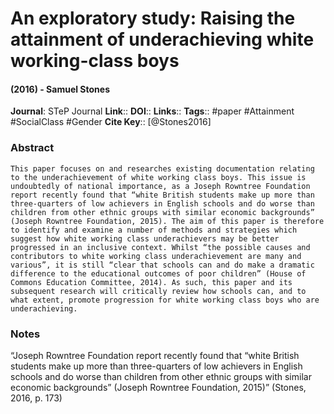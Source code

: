 # An exploratory study: Raising the attainment of underachieving white working-class boys
#### (2016) - Samuel Stones
**Journal**: STeP Journal
**Link**:: 
**DOI**:: 
**Links**:: 
**Tags**:: #paper #Attainment #SocialClass #Gender 
**Cite Key**:: [@Stones2016]

### Abstract

```
This paper focuses on and researches existing documentation relating to the underachievement of white working class boys. This issue is undoubtedly of national importance, as a Joseph Rowntree Foundation report recently found that “white British students make up more than three-quarters of low achievers in English schools and do worse than children from other ethnic groups with similar economic backgrounds” (Joseph Rowntree Foundation, 2015). The aim of this paper is therefore to identify and examine a number of methods and strategies which suggest how white working class underachievers may be better progressed in an inclusive context. Whilst “the possible causes and contributors to white working class underachievement are many and various”, it is still “clear that schools can and do make a dramatic difference to the educational outcomes of poor children” (House of Commons Education Committee, 2014). As such, this paper and its subsequent research will critically review how schools can, and to what extent, promote progression for white working class boys who are underachieving.
```

### Notes

“Joseph Rowntree Foundation report recently found that “white British students make up more than three-quarters of low achievers in English schools and do worse than children from other ethnic groups with similar economic backgrounds” (Joseph Rowntree Foundation, 2015)” (Stones, 2016, p. 173)